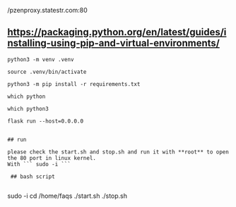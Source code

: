 /pzenproxy.statestr.com:80

## https://packaging.python.org/en/latest/guides/installing-using-pip-and-virtual-environments/


	python3 -m venv .venv

	source .venv/bin/activate

	python3 -m pip install -r requirements.txt

	which python
	
	which python3
	
	flask run --host=0.0.0.0

```

## run

please check the start.sh and stop.sh and run it with **root** to open the 80 port in linux kernel. 
With ``` sudo -i ```

 ## bash script
 
 ```
 sudo -i 
 cd /home/faqs
 ./start.sh
 ./stop.sh
 ```
 

